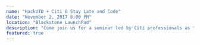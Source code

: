 ```yaml
---
name: "HackUTD + Citi & Stay Late and Code"
date: "November 2, 2017 8:00 PM"
location: "Blackstone LaunchPad"
description: "Come join us for a seminar led by Citi professionals as they give an in-depth tech talk on reverse engineering! After, stay awhile and join us for our late night programming session! Mentors and faculty will be there to help and guide you with your personal projects. Bring your Comet Card for free food!"
featured: true
---
```

